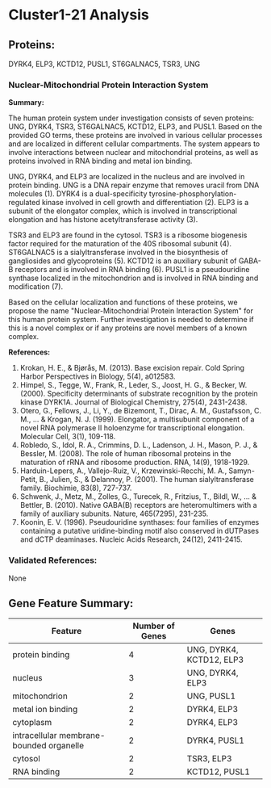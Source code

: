 # Cluster1-21 Analysis

## Proteins: 

DYRK4, ELP3, KCTD12, PUSL1, ST6GALNAC5, TSR3, UNG

### Nuclear-Mitochondrial Protein Interaction System

**Summary:**

The human protein system under investigation consists of seven proteins: UNG, DYRK4, TSR3, ST6GALNAC5, KCTD12, ELP3, and PUSL1. Based on the provided GO terms, these proteins are involved in various cellular processes and are localized in different cellular compartments. The system appears to involve interactions between nuclear and mitochondrial proteins, as well as proteins involved in RNA binding and metal ion binding.

UNG, DYRK4, and ELP3 are localized in the nucleus and are involved in protein binding. UNG is a DNA repair enzyme that removes uracil from DNA molecules (1). DYRK4 is a dual-specificity tyrosine-phosphorylation-regulated kinase involved in cell growth and differentiation (2). ELP3 is a subunit of the elongator complex, which is involved in transcriptional elongation and has histone acetyltransferase activity (3).

TSR3 and ELP3 are found in the cytosol. TSR3 is a ribosome biogenesis factor required for the maturation of the 40S ribosomal subunit (4). ST6GALNAC5 is a sialyltransferase involved in the biosynthesis of gangliosides and glycoproteins (5). KCTD12 is an auxiliary subunit of GABA-B receptors and is involved in RNA binding (6). PUSL1 is a pseudouridine synthase localized in the mitochondrion and is involved in RNA binding and modification (7).

Based on the cellular localization and functions of these proteins, we propose the name "Nuclear-Mitochondrial Protein Interaction System" for this human protein system. Further investigation is needed to determine if this is a novel complex or if any proteins are novel members of a known complex.

**References:**

1. Krokan, H. E., & Bjørås, M. (2013). Base excision repair. Cold Spring Harbor Perspectives in Biology, 5(4), a012583.
2. Himpel, S., Tegge, W., Frank, R., Leder, S., Joost, H. G., & Becker, W. (2000). Specificity determinants of substrate recognition by the protein kinase DYRK1A. Journal of Biological Chemistry, 275(4), 2431-2438.
3. Otero, G., Fellows, J., Li, Y., de Bizemont, T., Dirac, A. M., Gustafsson, C. M., ... & Krogan, N. J. (1999). Elongator, a multisubunit component of a novel RNA polymerase II holoenzyme for transcriptional elongation. Molecular Cell, 3(1), 109-118.
4. Robledo, S., Idol, R. A., Crimmins, D. L., Ladenson, J. H., Mason, P. J., & Bessler, M. (2008). The role of human ribosomal proteins in the maturation of rRNA and ribosome production. RNA, 14(9), 1918-1929.
5. Harduin-Lepers, A., Vallejo-Ruiz, V., Krzewinski-Recchi, M. A., Samyn-Petit, B., Julien, S., & Delannoy, P. (2001). The human sialyltransferase family. Biochimie, 83(8), 727-737.
6. Schwenk, J., Metz, M., Zolles, G., Turecek, R., Fritzius, T., Bildl, W., ... & Bettler, B. (2010). Native GABA(B) receptors are heteromultimers with a family of auxiliary subunits. Nature, 465(7295), 231-235.
7. Koonin, E. V. (1996). Pseudouridine synthases: four families of enzymes containing a putative uridine-binding motif also conserved in dUTPases and dCTP deaminases. Nucleic Acids Research, 24(12), 2411-2415.

### Validated References: 

None





## Gene Feature Summary: 

| Feature | Number of Genes | Genes |
| --- | --- | --- |
| protein binding | 4 | UNG, DYRK4, KCTD12, ELP3 |
| nucleus | 3 | UNG, DYRK4, ELP3 |
| mitochondrion | 2 | UNG, PUSL1 |
| metal ion binding | 2 | DYRK4, ELP3 |
| cytoplasm | 2 | DYRK4, ELP3 |
| intracellular membrane-bounded organelle | 2 | DYRK4, PUSL1 |
| cytosol | 2 | TSR3, ELP3 |
| RNA binding | 2 | KCTD12, PUSL1 |

